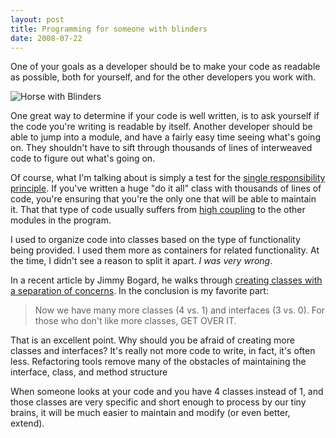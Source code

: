 ```yaml
---
layout: post
title: Programming for someone with blinders
date: 2008-07-22
---
```


One of your goals as a developer should be to make your code as readable as possible, both for yourself, and for the other developers you work with.

![Horse with Blinders](image-thumb.png)

One great way to determine if your code is well written, is to ask yourself if the code you're writing is readable by itself. Another developer should be able to jump into a module, and have a fairly easy time seeing what's going on. They shouldn't have to sift through thousands of lines of interweaved code to figure out what's going on.

Of course, what I'm talking about is simply a test for the [single responsibility principle](http://en.wikipedia.org/wiki/Single_responsibility_principle). If you've written a huge "do it all" class with thousands of lines of code, you're ensuring that you're the only one that will be able to maintain it. That that type of code usually suffers from [high coupling](http://en.wikipedia.org/wiki/Coupling_(computer_science)#Low_coupling) to the other modules in the program.

I used to organize code into classes based on the type of functionality being provided. I used them more as containers for related functionality. At the time, I didn't see a reason to split it apart. _I was very wrong_.

In a recent article by Jimmy Bogard, he walks through [creating classes with a separation of concerns](http://www.lostechies.com/blogs/jimmy_bogard/archive/2008/07/17/separation-of-concerns-by-example-part-5.aspx). In the conclusion is my favorite part:

> Now we have many more classes (4 vs. 1) and interfaces (3 vs. 0). For those who don't like more classes, GET OVER IT.  

That is an excellent point. Why should you be afraid of creating more classes and interfaces? It's really not more code to write, in fact, it's often less. Refactoring tools remove many of the obstacles of maintaining the interface, class, and method structure 

When someone looks at your code and you have 4 classes instead of 1, and those classes are very specific and short enough to process by our tiny brains, it will be much easier to maintain and modify (or even better, extend).